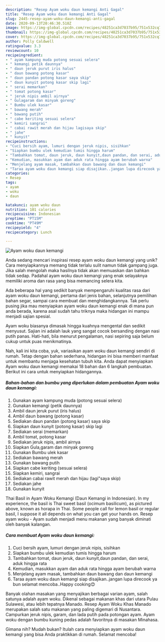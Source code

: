 ```yaml
---
description: "Resep Ayam woku daun kemangi Anti Gagal"
title: "Resep Ayam woku daun kemangi Anti Gagal"
slug: 2445-resep-ayam-woku-daun-kemangi-anti-gagal
date: 2020-09-13T20:46:30.518Z
image: https://img-global.cpcdn.com/recipes/48251ca3d7037b95/751x532cq70/ayam-woku-daun-kemangi-foto-resep-utama.jpg
thumbnail: https://img-global.cpcdn.com/recipes/48251ca3d7037b95/751x532cq70/ayam-woku-daun-kemangi-foto-resep-utama.jpg
cover: https://img-global.cpcdn.com/recipes/48251ca3d7037b95/751x532cq70/ayam-woku-daun-kemangi-foto-resep-utama.jpg
author: Polly Caldwell
ratingvalue: 3.3
reviewcount: 10
recipeingredient:
- " ayam kampung muda potong sesuai selera"
- " kemangi petik daunnya"
- " daun jeruk purut iris halus"
- " daun bawang potong kasar"
- " daun pandan potong kasar saya skip"
- " daun kunyit potong kasar skip lagi"
- " serai memarkan"
- " tomat potong kasar"
- " jeruk nipis ambil airnya"
- " Gulagaram dan minyak goreng"
- " Bumbu ulek kasar"
- " bawang merah"
- " bawang putih"
- " cabe keriting sesuai selera"
- " kemiri sangrai"
- " cabai rawit merah dan hijau lagisaya skip"
- " jahe"
- " kunyit"
recipeinstructions:
- "Cuci bersih ayam, lumuri dengan jeruk nipis, sisihkan"
- "Siapkan bumbu ulek kemudian tumis hingga harum"
- "Tambahkan tomat, daun jeruk, daun kunyit,daun pandan, dan serai, aduk hingga rata"
- "Kemudian, masukkan ayam dan aduk rata hingga ayam berubah warna"
- "Menjelang ayam masak, tambahkan daun bawang dan daun kemangi"
- "Taraa ayam woku daun kemangi siap disajikan..jangan lupa direcook ya bun selamat mencoba..Happy cooking😊"
categories:
- Resep
tags:
- ayam
- woku
- daun

katakunci: ayam woku daun 
nutrition: 101 calories
recipecuisine: Indonesian
preptime: "PT15M"
cooktime: "PT49M"
recipeyield: "4"
recipecategory: Lunch

---
```



![Ayam woku daun kemangi](https://img-global.cpcdn.com/recipes/48251ca3d7037b95/751x532cq70/ayam-woku-daun-kemangi-foto-resep-utama.jpg)

Anda sedang mencari inspirasi resep ayam woku daun kemangi yang unik? Cara menyiapkannya memang tidak terlalu sulit namun tidak gampang juga. Jika salah mengolah maka hasilnya tidak akan memuaskan dan bahkan tidak sedap. Padahal ayam woku daun kemangi yang enak selayaknya memiliki aroma dan rasa yang bisa memancing selera kita.

Ada beberapa hal yang sedikit banyak mempengaruhi kualitas rasa dari ayam woku daun kemangi, pertama dari jenis bahan, selanjutnya pemilihan bahan segar, sampai cara membuat dan menghidangkannya. Tak perlu pusing jika mau menyiapkan ayam woku daun kemangi enak di mana pun anda berada, karena asal sudah tahu triknya maka hidangan ini mampu menjadi sajian spesial.

Ayam woku biasanya dimasak hingga kuahnya mengental dan sedikit menyusut. Sajian ini adalah lauk yang sangat cocok bersanding dengan nasi putih panas. Hati-hati, bila menurut pengalaman, nasi sepiring saja belum cukup untuk puas menikmatinya.


Nah, kali ini kita coba, yuk, variasikan ayam woku daun kemangi sendiri di rumah. Tetap dengan bahan sederhana, hidangan ini bisa memberi manfaat untuk membantu menjaga kesehatan tubuh kita. Anda dapat menyiapkan Ayam woku daun kemangi memakai 18 bahan dan 6 langkah pembuatan. Berikut ini cara untuk menyiapkan hidangannya.

<!--inarticleads1-->

##### Bahan-bahan dan bumbu yang diperlukan dalam pembuatan Ayam woku daun kemangi:

1. Gunakan  ayam kampung muda (potong sesuai selera)
1. Gunakan  kemangi (petik daunnya)
1. Ambil  daun jeruk purut (iris halus)
1. Ambil  daun bawang (potong kasar)
1. Sediakan  daun pandan (potong kasar) saya skip
1. Siapkan  daun kunyit (potong kasar) skip lagi
1. Sediakan  serai (memarkan)
1. Ambil  tomat, potong kasar
1. Sediakan  jeruk nipis, ambil airnya
1. Siapkan  Gula,garam dan minyak goreng
1. Gunakan  Bumbu ulek kasar
1. Sediakan  bawang merah
1. Gunakan  bawang putih
1. Siapkan  cabe keriting (sesuai selera)
1. Siapkan  kemiri, sangrai
1. Sediakan  cabai rawit merah dan hijau (lagi&#34;saya skip)
1. Sediakan  jahe
1. Gunakan  kunyit


Thai Basil in Ayam Woku Kemangi (Daun Kemangi in Indonesian). In my experience, the basil is Thai sweet basil (ocimum basilicum), as pictured above, known as horapa in Thai. Some people call for lemon basil or regular basil, I suppose it all depends on what you can get your hands on. Resep ayam woku - Ayam sudah menjadi menu makanan yang banyak diminati oleh banyak kalangan. 

<!--inarticleads2-->

##### Cara membuat Ayam woku daun kemangi:

1. Cuci bersih ayam, lumuri dengan jeruk nipis, sisihkan
1. Siapkan bumbu ulek kemudian tumis hingga harum
1. Tambahkan tomat, daun jeruk, daun kunyit,daun pandan, dan serai, aduk hingga rata
1. Kemudian, masukkan ayam dan aduk rata hingga ayam berubah warna
1. Menjelang ayam masak, tambahkan daun bawang dan daun kemangi
1. Taraa ayam woku daun kemangi siap disajikan..jangan lupa direcook ya bun selamat mencoba..Happy cooking😊


Banyak olahan masakan yang menyajikan berbagai varian ayam, salah satunya adalah ayam woku. Dikenal sebagai makanan khas dari utara Pulau Sulawesi, atau lebih tepatnya Manado. Resep Ayam Woku Khas Manado merupakan salah satu makanan yang paling digemari di Nusantara. Campurkan jeruk nipis, garam, dan lada putih pada potongan ayam. Ayam woku dengan bumbu kuning pedas adalah favoritnya di masakan Minahasa. 

Gimana nih? Mudah bukan? Itulah cara menyiapkan ayam woku daun kemangi yang bisa Anda praktikkan di rumah. Selamat mencoba!
